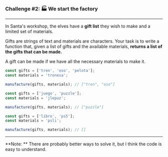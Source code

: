 ### Challenge #2: 🏭 We start the factory

---

In Santa's workshop, the elves have a **gift list** they wish to make and a limited set of materials.

Gifts are strings of text and materials are characters. Your task is to write a function that, given a list of gifts and the available materials, **returns a list of the gifts that can be made.**

A gift can be made if we have all the necessary materials to make it.

```javascript
const gifts = ['tren', 'oso', 'pelota'];
const materials = 'tronesa';

manufacture(gifts, materials); // ["tren", "oso"]

const gifts = ['juego', 'puzzle'];
const materials = 'jlepuz';

manufacture(gifts, materials); // ["puzzle"]

const gifts = ['libro', 'ps5'];
const materials = 'psli';

manufacture(gifts, materials); // []
```

---

**Note: **
There are probably better ways to solve it, but I think the code is easy to understand.
